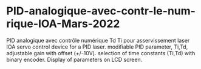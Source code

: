 # PID-analogique-avec-contr-le-num-rique-IOA-Mars-2022
PID analogique avec contrôle numérique Td Ti pour asservissement laser IOA
servo control device for a PID laser.
modifiable PID parameter, Ti,Td, adjustable gain with offset (+/-10V).
selection of time constants (Ti,Td) with binary encoder.
Display of parameters on LCD screen.
